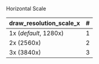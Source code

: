<!--- This file is a snippet --->

Horizontal Scale

|**draw_resolution_scale_x**|**#**|
|:--------------------------|:---:|
| 1x (*default*, 1280x)     |  1  |
| 2x (2560x)                |  2  |
| 3x (3840x)                |  3  |

